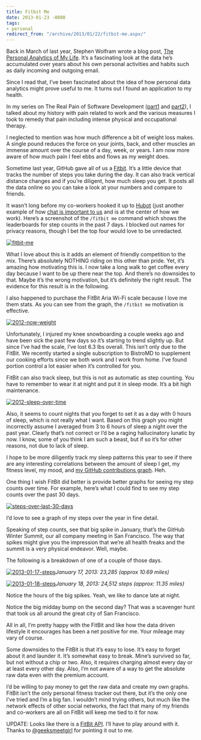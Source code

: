 ```yaml
---
title: Fitbit Me
date: 2013-01-23 -0800
tags:
- personal
redirect_from: "/archive/2013/01/22/fitbit-me.aspx/"
---
```


Back in March of last year, Stephen Wolfram wrote a blog post, [The
Personal Analytics of My
Life](http://blog.stephenwolfram.com/2012/03/the-personal-analytics-of-my-life/ "The Personal Analytics of My Life").
It’s a fascinating look at the data he’s accumulated over years about
his own personal activities and habits such as daily incoming and
outgoing email.

Since I read that, I’ve been fascinated about the idea of how personal
data analytics might prove useful to me. It turns out I found an
application to my health.

In my series on The Real Pain of Software Development
([part1](https://haacked.com/archive/2004/06/09/The-Real-Pain-Of-Software-Development-1.aspx "Real Pain of Software Development")
and
[part2](https://haacked.com/archive/2012/04/16/The-Real-Pain-Of-Software-Development-2.aspx.aspx "The Real Pain of Software Development")),
I talked about my history with pain related to work and the various
measures I took to remedy that pain including intense physical and
occupational therapy.

I neglected to mention was how much difference a bit of weight loss
makes. A single pound reduces the force on your joints, back, and other
muscles an immense amount over the course of a day, week, or years. I am
now more aware of how much pain I feel ebbs and flows as my weight does.

Sometime last year, GitHub gave all of us a
[Fitbit](http://www.fitbit.com/ "FitBit"). It’s a little device that
tracks the number of steps you take during the day. It can also track
vertical distance changes and if you’re diligent, how much sleep you
get. It posts all the data online so you can take a look at your numbers
and compare to friends.

It wasn’t long before my co-workers hooked it up to
[Hubot](http://hubot.github.com/ "Hubot") (just another example of how
[chat is important to
us](http://zachholman.com/posts/chat/ "Chat trumps meeting") and is at
the center of how we work). Here’s a screenshot of the `/fitbit me`
command which shows the leaderboards for step counts in the past 7 days.
I blocked out names for privacy reasons, though I bet the top four would
love to be unredacted.

[![fitbit-me](https://haacked.com/images/haacked_com/WindowsLiveWriter/Fitbit-Me_85C0/fitbit-me_thumb.png "fitbit-me")](https://haacked.com/images/haacked_com/WindowsLiveWriter/Fitbit-Me_85C0/fitbit-me_2.png)

What I love about this is it adds an element of friendly competition to
the mix. There’s absolutely NOTHING riding on this other than pride.
Yet, it’s amazing how motivating this is. I now take a long walk to get
coffee every day because I want to be up there near the top. And there’s
no downsides to that. Maybe it’s the wrong motivation, but it’s
definitely the right result. The evidence for this result is in the
following.

I also happened to purchase the FitBit Aria Wi-Fi scale because I love
me them stats. As you can see from the graph, the `/fitbit me`
motivation is effective.

[![2012-now-weight](https://haacked.com/images/haacked_com/WindowsLiveWriter/Fitbit-Me_85C0/2012-now-weight_thumb.png "2012-now-weight")](https://haacked.com/images/haacked_com/WindowsLiveWriter/Fitbit-Me_85C0/2012-now-weight_2.png)

Unfortunately, I injured my knee snowboarding a couple weeks ago and
have been sick the past few days so it’s starting to trend slightly up.
But since I’ve had the scale, I’ve lost 6.3 lbs overall. This isn’t only
due to the FitBit. We recently started a single subscription to BistroMD
to supplement our cooking efforts since we both work and I work from
home. I’ve found portion control a lot easier when it’s controlled for
you.

FitBit can also track sleep, but this is not as automatic as step
counting. You have to remember to wear it at night and put it in sleep
mode. It’s a bit high maintenance.

[![2012-sleep-over-time](https://haacked.com/images/haacked_com/WindowsLiveWriter/Fitbit-Me_85C0/2012-sleep-over-time_thumb.png "2012-sleep-over-time")](https://haacked.com/images/haacked_com/WindowsLiveWriter/Fitbit-Me_85C0/2012-sleep-over-time_2.png)

Also, it seems to count nights that you forget to set it as a day with 0
hours of sleep, which is not really what I want. Based on this graph you
might incorrectly assume I averaged from 3 to 6 hours of sleep a night
over the past year. Clearly that’s not correct or I’d be a raging
hallucinatory lunatic by now. I know, some of you think I am such a
beast, but if so it’s for other reasons, not due to lack of sleep.

I hope to be more diligently track my sleep patterns this year to see if
there are any interesting correlations between the amount of sleep I
get, my fitness level, my mood, and [my GitHub contributions
graph](https://github.com/blog/1360-introducing-contributions "Contributions Graph").
Heh.

One thing I wish FitBit did better is provide better graphs for seeing
my step counts over time. For example, here’s what I could find to see
my step counts over the past 30 days.

[![steps-over-last-30-days](https://haacked.com/images/haacked_com/WindowsLiveWriter/Fitbit-Me_85C0/steps-over-last-30-days_thumb.png "steps-over-last-30-days")](https://haacked.com/images/haacked_com/WindowsLiveWriter/Fitbit-Me_85C0/steps-over-last-30-days_2.png)

I’d love to see a graph of my steps over the year in fine detail.

Speaking of step counts, see that big spike in January, that’s the
GitHub Winter Summit, our all company meeting in San Francisco. The way
that spikes might give you the impression that we’re all health freaks
and the summit is a very physical endeavor. Well, maybe.

The following is a breakdown of one of a couple of those days.

[![2013-01-17-steps](https://haacked.com/images/haacked_com/WindowsLiveWriter/Fitbit-Me_85C0/2013-01-17-steps_thumb.png "2013-01-17-steps")](https://haacked.com/images/haacked_com/WindowsLiveWriter/Fitbit-Me_85C0/2013-01-17-steps_2.png)*January
17, 2013: 23,285 (approx 10.69 miles)*

[![2013-01-18-steps](https://haacked.com/images/haacked_com/WindowsLiveWriter/Fitbit-Me_85C0/2013-01-18-steps_thumb.png "2013-01-18-steps")](https://haacked.com/images/haacked_com/WindowsLiveWriter/Fitbit-Me_85C0/2013-01-18-steps_2.png)*January
18, 2013: 24,512 steps (approx: 11.35 miles)*

Notice the hours of the big spikes. Yeah, we like to dance late at
night.

Notice the big midday bump on the second day? That was a scavenger hunt
that took us all around the great city of San Francisco.

All in all, I’m pretty happy with the FitBit and like how the data
driven lifestyle it encourages has been a net positive for me. Your
mileage may vary of course.

Some downsides to the FitBit is that it’s easy to lose. It’s easy to
forget about it and launder it. It’s somewhat easy to break. Mine’s
survived so far, but not without a chip or two. Also, it requires
charging almost every day or at least every other day. Also, I’m not
aware of a way to get the absolute raw data even with the premium
account.

I’d be willing to pay money to get the raw data and create my own
graphs. FitBit isn’t the only personal fitness tracker out there, but
it’s the only one I’ve tried and I’m a big fan. I wouldn’t mind trying
others, but much like the network effects of other social networks, the
fact that many of my friends and co-workers are all on FitBit will keep
me tied to it for now.

UPDATE: Looks like there is a [FitBit
API](https://wiki.fitbit.com/display/API/Fitbit+API "FitBit API"). I’ll
have to play around with it. Thanks to
[@geeksmeetgirl](https://twitter.com/geekmeetsgirl "GeekMeetsGirl on Twitter")
for pointing it out to me.

